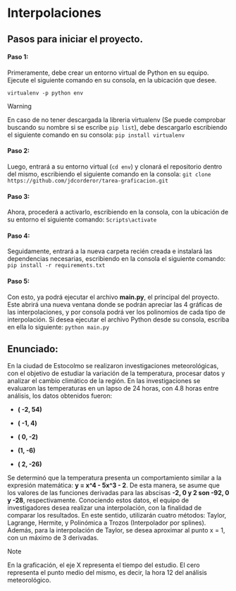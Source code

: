 # Interpolaciones
## Pasos para iniciar el proyecto.
#### Paso 1:
Primeramente, debe crear un entorno virtual de Python en su equipo. Ejecute el siguiente comando en su consola, en la ubicación que desee.

`virtualenv -p python env`

> [!WARNING]
> En caso de no tener descargada la libreria virtualenv (Se puede comprobar buscando su nombre si se escribe `pip list`), debe descargarlo escribiendo el siguiente comando en su consola: `pip install virtualenv`

#### Paso 2:
Luego, entrará a su entorno virtual (`cd env`) y clonará el repositorio dentro del mismo, escribiendo el siguiente comando en la consola:
`git clone https://github.com/jdcorderor/tarea-graficacion.git`

#### Paso 3:
Ahora, procederá a activarlo, escribiendo en la consola, con la ubicación de su entorno el siguiente comando:
`Scripts\activate`

#### Paso 4:
Seguidamente, entrará a la nueva carpeta recién creada e instalará las dependencias necesarias, escribiendo en la consola el siguiente comando: 
`pip install -r requirements.txt`

#### Paso 5:
Con esto, ya podrá ejecutar el archivo <b>main.py</b>, el principal del proyecto. Este abrirá una nueva ventana donde se podrán apreciar las 4 gráficas de las interpolaciones, y por consola podrá ver los polinomios de cada tipo de interpolación. Si desea ejecutar el archivo Python desde su consola, escriba en ella lo siguiente:
`python main.py`


## Enunciado:
En la ciudad de Estocolmo se realizaron investigaciones meteorológicas, con el objetivo de estudiar la variación de la temperatura, procesar datos y analizar el cambio climático de la región. En las investigaciones se evaluaron las temperaturas en un lapso de 24 horas, con 4.8 horas entre análisis, los datos obtenidos fueron: 
<b>
- ( -2, 54)

- ( -1, 4)

- ( 0, -2)

- (1, -6)

- ( 2, -26)
</b>
Se determinó que la temperatura presenta un comportamiento similar a la expresión matemática:  <b>y = x^4 - 5x^3 - 2</b>. De esta manera, se asume que los valores de las funciones derivadas para las abscisas <b>-2, 0 y 2 son -92, 0 y -28</b>, respectivamente.  Conociendo estos datos, el equipo de investigadores desea realizar una interpolación, con la finalidad de comparar los resultados. En este sentido, utilizarán cuatro métodos: Taylor, Lagrange, Hermite, y Polinómica a Trozos (Interpolador por splines). Además, para la interpolación de Taylor, se desea aproximar al punto x = 1, con un máximo de 3 derivadas.


> [!NOTE]
> En la graficación, el eje X representa el tiempo del estudio. El cero representa el punto medio del mismo, es decir, la hora 12 del análisis meteorológico.
